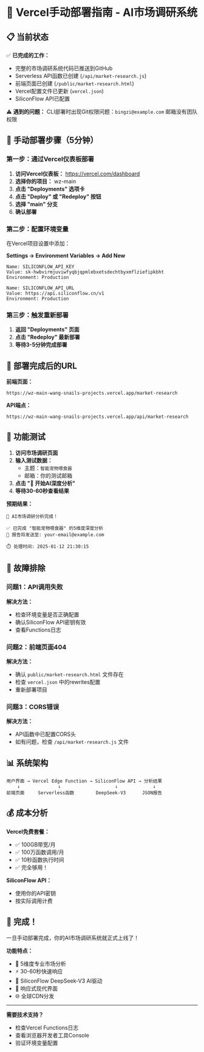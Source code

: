 # 🚀 Vercel手动部署指南 - AI市场调研系统

## 📋 当前状态

✅ **已完成的工作：**
- 完整的市场调研系统代码已推送到GitHub
- Serverless API函数已创建 (`/api/market-research.js`)
- 前端页面已创建 (`/public/market-research.html`)
- Vercel配置文件已更新 (`vercel.json`)
- SiliconFlow API已配置

⚠️ **遇到的问题：**
CLI部署时出现Git权限问题：`bingzi@example.com` 邮箱没有团队权限

## 🎯 手动部署步骤（5分钟）

### 第一步：通过Vercel仪表板部署

1. **访问Vercel仪表板：** https://vercel.com/dashboard
2. **选择你的项目：** wz-main
3. **点击 "Deployments" 选项卡**
4. **点击 "Deploy" 或 "Redeploy" 按钮**
5. **选择 "main" 分支**
6. **确认部署**

### 第二步：配置环境变量

在Vercel项目设置中添加：

**Settings → Environment Variables → Add New**

```
Name: SILICONFLOW_API_KEY
Value: sk-hwbvirmjuviwfyqbjqpmlebxetsdechtbyxmflziefipkbht
Environment: Production
```

```
Name: SILICONFLOW_API_URL  
Value: https://api.siliconflow.cn/v1
Environment: Production
```

### 第三步：触发重新部署

1. **返回 "Deployments" 页面**
2. **点击 "Redeploy" 最新部署**
3. **等待3-5分钟完成部署**

## 🎯 部署完成后的URL

**前端页面：**
```
https://wz-main-wang-snails-projects.vercel.app/market-research
```

**API端点：**
```
https://wz-main-wang-snails-projects.vercel.app/api/market-research
```

## 🧪 功能测试

1. **访问市场调研页面**
2. **输入测试数据：**
   - 主题：`智能宠物喂食器`
   - 邮箱：你的测试邮箱
3. **点击 "🚀 开始AI深度分析"**
4. **等待30-60秒查看结果**

**预期结果：**
```
🎯 AI市场调研分析完成！

✅ 已完成 "智能宠物喂食器" 的5维度深度分析
📧 报告将发送至: your-email@example.com

⏱️ 处理时间: 2025-01-12 21:30:15
```

## 🔧 故障排除

### 问题1：API调用失败
**解决方法：**
- 检查环境变量是否正确配置
- 确认SiliconFlow API密钥有效
- 查看Functions日志

### 问题2：前端页面404
**解决方法：**
- 确认 `public/market-research.html` 文件存在
- 检查 `vercel.json` 中的rewrites配置
- 重新部署项目

### 问题3：CORS错误
**解决方法：**
- API函数中已配置CORS头
- 如有问题，检查 `/api/market-research.js` 文件

## 📊 系统架构

```
用户界面 → Vercel Edge Function → SiliconFlow API → 分析结果
    ↓              ↓                    ↓             ↓
前端页面     Serverless函数        DeepSeek-V3      JSON报告
```

## 💰 成本分析

**Vercel免费套餐：**
- ✅ 100GB带宽/月
- ✅ 100万函数调用/月
- ✅ 10秒函数执行时间
- ✅ 完全够用！

**SiliconFlow API：**
- 使用你的API密钥
- 按实际调用计费

## 🎉 完成！

一旦手动部署完成，你的AI市场调研系统就正式上线了！

**功能特点：**
- 🎯 5维度专业市场分析
- ⚡ 30-60秒快速响应
- 🤖 SiliconFlow DeepSeek-V3 AI驱动
- 📱 响应式现代界面
- 🌐 全球CDN分发

---

**需要技术支持？** 
- 检查Vercel Functions日志
- 查看浏览器开发者工具Console
- 验证环境变量配置